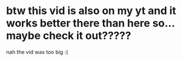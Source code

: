 # btw this vid is also on my yt and it works better there than here so... maybe check it out?????
nah the vid was too big :(
